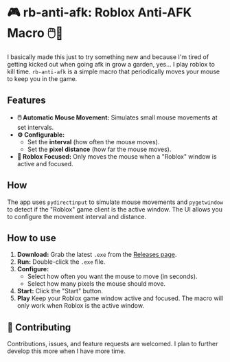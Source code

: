 # 🎮 rb-anti-afk: Roblox Anti-AFK Macro 🖱️💨

I basically made this just to try something new and because I'm tired of getting kicked out when going afk in grow a garden, yes... I play roblox to kill time. `rb-anti-afk` is a simple macro that periodically moves your mouse to keep you in the game.

## Features

*   **🖱️ Automatic Mouse Movement:** Simulates small mouse movements at set intervals.
*   **⚙️ Configurable:**
    *   Set the **interval** (how often the mouse moves).
    *   Set the **pixel distance** (how far the mouse moves).
*   **🎯 Roblox Focused:** Only moves the mouse when a "Roblox" window is active and focused.

## How

The app uses `pydirectinput` to simulate mouse movements and `pygetwindow` to detect if the "Roblox" game client is the active window. The UI allows you to configure the movement interval and distance.


## How to use

1.  **Download:** Grab the latest `.exe` from the [Releases page](https://github.com/rywndr/rb_macro/releases).
2.  **Run:** Double-click the `.exe` file.
3.  **Configure:**
    *   Select how often you want the mouse to move (in seconds).
    *   Select how many pixels the mouse should move.
4.  **Start:** Click the "Start" button.
5.  **Play** Keep your Roblox game window active and focused. The macro will only work when Roblox is the active window.


## 🤝 Contributing

Contributions, issues, and feature requests are welcomed. I plan to further develop this more when I have more time.

